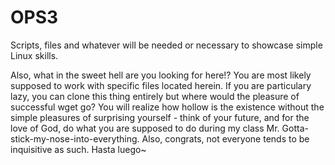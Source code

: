 # OPS3
Scripts, files and whatever will be needed or necessary to showcase simple Linux skills.

Also, what in the sweet hell are you looking for here!? You are most likely supposed to work with specific files located herein.
If you are particulary lazy, you can clone this thing entirely but where would the pleasure of successful wget go?
You will realize how hollow is the existence without the simple pleasures of surprising yourself - think of your future, and for the love of God, do what you are supposed to do during my class Mr. Gotta-stick-my-nose-into-everything.
Also, congrats, not everyone tends to be inquisitive as such.
Hasta luego~

